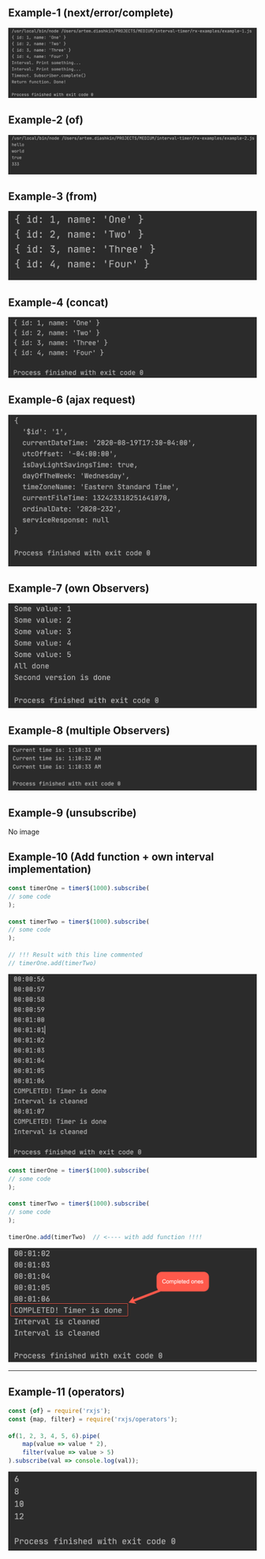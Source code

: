 ## Example-1 (next/error/complete)
![](images/1-next-error-complete.jpg)
## Example-2 (of)
![](images/2-of.jpg)
## Example-3 (from)
![](images/3-from.jpg)
## Example-4 (concat)
![](images/4-concat.jpg)
## Example-6 (ajax request)
![](images/6-ajax.jpg)
## Example-7 (own Observers)
![](images/7-ownObserver.jpg)

## Example-8 (multiple Observers)
![](images/8-multipleObservers.jpg)

## Example-9 (unsubscribe)
No image

## Example-10 (Add function + own interval implementation)
```javascript
const timerOne = timer$(1000).subscribe(
// some code
);

const timerTwo = timer$(1000).subscribe(
// some code
);

// !!! Result with this line commented
// timerOne.add(timerTwo) 
```
![](images/10-own-interval(commented).jpg)
```javascript
const timerOne = timer$(1000).subscribe(
// some code
);

const timerTwo = timer$(1000).subscribe(
// some code
);

timerOne.add(timerTwo)  // <---- with add function !!!!
```
![](images/10-own-interval(with%20add).jpg)

---
## Example-11 (operators)
```javascript
const {of} = require('rxjs');
const {map, filter} = require('rxjs/operators');

of(1, 2, 3, 4, 5, 6).pipe(
    map(value => value * 2),
    filter(value => value > 5)
).subscribe(val => console.log(val));
```
![](images/11-operators.jpg)
